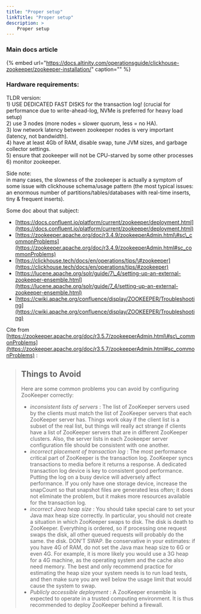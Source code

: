 ```yaml
---
title: "Proper setup"
linkTitle: "Proper setup"
description: >
    Proper setup
---
```


### Main docs article

{% embed url="https://docs.altinity.com/operationsguide/clickhouse-zookeeper/zookeeper-installation/" caption="" %}

### Hardware requirements:

TLDR version:  
1\) USE DEDICATED FAST DISKS for the transaction log! \(crucial for performance due to write-ahead-log, NVMe is preferred for heavy load setup\)  
2\) use 3 nodes \(more nodes = slower quorum, less = no HA\).  
3\) low network latency between zookeeper nodes is very important \(latency, not bandwidth\).  
4\) have at least 4Gb of RAM, disable swap, tune JVM sizes, and garbage collector settings.  
5\) ensure that zookeeper will not be CPU-starved by some other processes  
6\) monitor zookeeper.

Side note:  
in many cases, the slowness of the zookeeper is actually a symptom of some issue with clickhouse schema/usage pattern \(the most typical issues: an enormous number of partitions/tables/databases with real-time inserts, tiny & frequent inserts\).

Some doc about that subject:

* [https://docs.confluent.io/platform/current/zookeeper/deployment.html](https://docs.confluent.io/platform/current/zookeeper/deployment.html)
* [https://zookeeper.apache.org/doc/r3.4.9/zookeeperAdmin.html\#sc\_commonProblems](https://zookeeper.apache.org/doc/r3.4.9/zookeeperAdmin.html#sc_commonProblems)
* [https://clickhouse.tech/docs/en/operations/tips/\#zookeeper](https://clickhouse.tech/docs/en/operations/tips/#zookeeper)
* [https://lucene.apache.org/solr/guide/7\_4/setting-up-an-external-zookeeper-ensemble.html](https://lucene.apache.org/solr/guide/7_4/setting-up-an-external-zookeeper-ensemble.html)
* [https://cwiki.apache.org/confluence/display/ZOOKEEPER/Troubleshooting](https://cwiki.apache.org/confluence/display/ZOOKEEPER/Troubleshooting)

Cite from [https://zookeeper.apache.org/doc/r3.5.7/zookeeperAdmin.html\#sc\_commonProblems](https://zookeeper.apache.org/doc/r3.5.7/zookeeperAdmin.html#sc_commonProblems) :

> ## Things to Avoid <a id="Propersetup-ThingstoAvoid"></a>
>
> Here are some common problems you can avoid by configuring ZooKeeper correctly:
>
> * _inconsistent lists of servers_ : The list of ZooKeeper servers used by the clients must match the list of ZooKeeper servers that each ZooKeeper server has. Things work okay if the client list is a subset of the real list, but things will really act strange if clients have a list of ZooKeeper servers that are in different ZooKeeper clusters. Also, the server lists in each Zookeeper server configuration file should be consistent with one another.
> * _incorrect placement of transaction log_ : The most performance critical part of ZooKeeper is the transaction log. ZooKeeper syncs transactions to media before it returns a response. A dedicated transaction log device is key to consistent good performance. Putting the log on a busy device will adversely affect performance. If you only have one storage device, increase the snapCount so that snapshot files are generated less often; it does not eliminate the problem, but it makes more resources available for the transaction log.
> * _incorrect Java heap size_ : You should take special care to set your Java max heap size correctly. In particular, you should not create a situation in which ZooKeeper swaps to disk. The disk is death to ZooKeeper. Everything is ordered, so if processing one request swaps the disk, all other queued requests will probably do the same. the disk. DON'T SWAP. Be conservative in your estimates: if you have 4G of RAM, do not set the Java max heap size to 6G or even 4G. For example, it is more likely you would use a 3G heap for a 4G machine, as the operating system and the cache also need memory. The best and only recommend practice for estimating the heap size your system needs is to run load tests, and then make sure you are well below the usage limit that would cause the system to swap.
> * _Publicly accessible deployment_ : A ZooKeeper ensemble is expected to operate in a trusted computing environment. It is thus recommended to deploy ZooKeeper behind a firewall.

##  <a id="Propersetup-ThingstoAvoid"></a>



